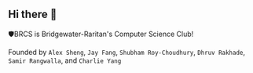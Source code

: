 ## Hi there 👋

🛡️BRCS is Bridgewater-Raritan's Computer Science Club!

Founded by `Alex Sheng`, `Jay Fang`, `Shubham Roy-Choudhury`, `Dhruv Rakhade`, `Samir Rangwalla`, and `Charlie Yang`

<!-- ✨ Bridgewater-Raritan-Cybersecurity/.github is a special repository: this README.md will appear on your public organization profile, visible to anyone.
 -->
